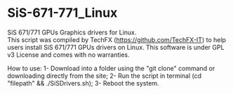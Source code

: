 # SiS-671-771_Linux
 
 SiS 671/771 GPUs Graphics drivers for Linux.  
 This script was compiled by TechFX (https://github.com/TechFX-IT) to help users install SiS 671/771 GPUs drivers on Linux. 
 This software is under GPL v3 License and comes with no warranties.  
 
 How to use: 
    1- Download into a folder using the "git clone" command or downloading directly from the site; 
    2- Run the script in terminal (cd "filepath" &amp;&amp; ./SiSDrivers.sh);
    3- Reboot the system.
